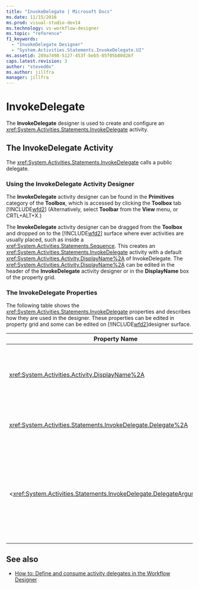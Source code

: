 ```yaml
---
title: "InvokeDelegate | Microsoft Docs"
ms.date: 11/15/2016
ms.prod: visual-studio-dev14
ms.technology: vs-workflow-designer
ms.topic: "reference"
f1_keywords:
  - "InvokeDelegate Designer"
  - "System.Activities.Statements.InvokeDelegate.UI"
ms.assetid: 289a7498-5127-453f-beb5-05f05b80d26f
caps.latest.revision: 3
author: "steved0x"
ms.author: jillfra
manager: jillfra
---
```

# InvokeDelegate

The **InvokeDelegate** designer is used to create and configure an <xref:System.Activities.Statements.InvokeDelegate> activity.

## The InvokeDelegate Activity

The <xref:System.Activities.Statements.InvokeDelegate> calls a public delegate.

### Using the InvokeDelegate Activity Designer

The **InvokeDelegate** activity designer can be found in the **Primitives** category of the **Toolbox**, which is accessed by clicking the **Toolbox** tab [!INCLUDE[wfd2](../includes/wfd2-md.md)] (Alternatively, select **Toolbar** from the **View** menu, or CRTL+ALT+X.)

The **InvokeDelegate** activity designer can be dragged from the **Toolbox** and dropped on to the [!INCLUDE[wfd2](../includes/wfd2-md.md)] surface where ever activities are usually placed, such as inside a <xref:System.Activities.Statements.Sequence>. This creates an <xref:System.Activities.Statements.InvokeDelegate> activity with a default <xref:System.Activities.Activity.DisplayName%2A> of InvokeDelegate. The <xref:System.Activities.Activity.DisplayName%2A> can be edited in the header of the **InvokeDelegate** activity designer or in the **DisplayName** box of the property grid.

### The InvokeDelegate Properties

The following table shows the <xref:System.Activities.Statements.InvokeDelegate> properties and describes how they are used in the designer. These properties can be edited in property grid and some can be edited on [!INCLUDE[wfd2](../includes/wfd2-md.md)]designer surface.

|Property Name|Required|Usage|
|-------------------|--------------|-----------|
|<xref:System.Activities.Activity.DisplayName%2A>|False|The friendly name of the <xref:System.Activities.Statements.InvokeDelegate> activity. The default value is InvokeDelegate.<br /><br /> Although the <xref:System.Activities.Activity.DisplayName%2A> is not strictly required, it is a best practice to use one.|
|<xref:System.Activities.Statements.InvokeDelegate.Delegate%2A>|True|The name of the <xref:System.Activities.ActivityDelegate> to be called when the activity executes. This property can be edited on designer surface. This is a mandatory property.|
|<<xref:System.Activities.Statements.InvokeDelegate.DelegateArguments%2A>|False|The argument collection of the called delegate. The keys are the names of the <xref:System.Activities.DelegateArgument> objects on the <xref:System.Activities.ActivityDelegate> and the values are the arguments whose expressions are evaluated and assigned to the corresponding <xref:System.Activities.DelegateArgument> objects. In the property grid, click the ellipses button in the **DelegateArguments** field, it displays the **DelegateArguments** dialog to let you set this property. Click the **Create Argument** field to add the arguments.|

## See also

- [How to: Define and consume activity delegates in the Workflow Designer](../workflow-designer/how-to-define-and-consume-activity-delegates-in-the-workflow-designer.md)